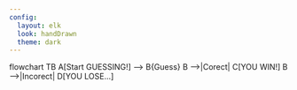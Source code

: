 ```yaml
---
config:
  layout: elk
  look: handDrawn
  theme: dark
---
```

flowchart TB
  A[Start GUESSING!] --> B{Guess}
  B -->|Corect| C[YOU WIN!]
  B -->|Incorect| D[YOU LOSE...]
